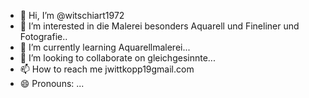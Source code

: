 - 👋 Hi, I’m @witschiart1972
- 👀 I’m interested in die Malerei besonders Aquarell und Fineliner und Fotografie..
- 🌱 I’m currently learning Aquarellmalerei...
- 💞️ I’m looking to collaborate on gleichgesinnte...
- 📫 How to reach me jwittkopp19gmail.com
- 😄 Pronouns: ...
  

<!---
witschiart1972/witschiart1972 is a ✨ special ✨ repository because its `README.md` (this file) appears on your GitHub profile.
You can click the Preview link to take a look at your changes.
--->
